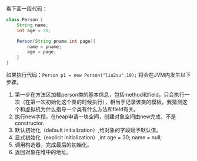 看下面一段代码：

```java
class Person {
	String name;
	int age = 30;

	Person(String pname,int page){
		name = pname;
		age = page;
	}
}
```
如果执行代码：``` Person p1 = new Person("liu2su",10); ``` 将会在JVM内发生以下步骤。

1. 第一步在方法区加载person类的基本信息，包括method和field，只会执行一次（在第一次初始化这个类的时候执行），相当于记录该类的模板，我猜测这个和虚拟机为什么指导一个类有什么方法和field有关。
2. 执行new字段，在heap申请一块空间，创建对象空间由new完成，不是constructor.
3. 默认初始化（default initialization）,给对象的字段赋予默认值。
4. 显式初始化（explicit initialization）,int age = 30; name = null;
5. 调用构造器，完成最后的初始化。
6. 返回对象在堆中的地址。
